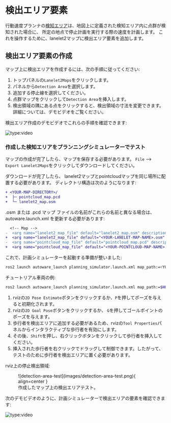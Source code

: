 # 検出エリア要素

行動速度プランナの[検知エリア](https://autowarefoundation.github.io/autoware.universe/main/planning/behavior_velocity_detection_area_module/)は、地図上に定義された検知エリア内に点群が検知された場合に、
所定の地点で停止計画を実行する際の速度を計画します。
これを操作するために、lanelet2マップに検出エリア要素を追加します。

## 検出エリア要素の作成

マップ上に検出エリアを作成するには、次の手順に従ってください:

1. トップパネルの`Lanelet2Maps`をクリックします。
2. パネルから`Detection Area`を選択します。
3. 追加する停止線を選択してください。
4. 点群マップをクリックして`Detection Area`を挿入します。
5. 検出領域の隅にある点をクリックすると、検出領域の寸法を変更できます。詳細については、デモビデオをご覧ください。

検出エリア作成のデモビデオでこれらの手順を確認できます:

![type:video](https://youtube.com/embed/RUJvXok-ncQ)

### 作成した検知エリアをプランニングシミュレーターでテスト

マップの作成が完了したら、マップを保存する必要があります。
`File` --> `Export Lanelet2Maps`をクリックしてダウンロードしてください。

ダウンロードが完了したら、
lanelet2マップとpointcloudマップを同じ場所に配置する必要があります。
ディレクトリ構造は次のようになります:

```diff
+ <YOUR-MAP-DIRECTORY>/
+  ├─ pointcloud_map.pcd
+  └─ lanelet2_map.osm
```

.osm または .pcd マップ ファイルの名前がこれらの名前と異なる場合は、
autoware.launch.xml を更新する必要があります:

```diff
  <!-- Map -->
-  <arg name="lanelet2_map_file" default="lanelet2_map.osm" description="lanelet2 map file name"/>
+  <arg name="lanelet2_map_file" default="<YOUR-LANELET-MAP-NAME>.osm" description="lanelet2 map file name"/>
-  <arg name="pointcloud_map_file" default="pointcloud_map.pcd" description="pointcloud map file name"/>
+  <arg name="pointcloud_map_file" default="<YOUR-POINTCLOUD-MAP-NAME>.pcd" description="pointcloud map file name"/>
```

これで、計画シミュレーターを起動する準備が整いました:

```bash
ros2 launch autoware_launch planning_simulator.launch.xml map_path:=<YOUR-MAP-FOLDER-DIR> vehicle_model:=<YOUR-VEHICLE-MODEL> sensor_model:=<YOUR-SENSOR-KIT>
```

チュートリアル車両の例:

```bash
ros2 launch autoware_launch planning_simulator.launch.xml map_path:=$HOME/Files/autoware_map/tutorial_map/ vehicle_model:=tutorial_vehicle sensor_model:=tutorial_vehicle_sensor_kit vehicle_id:=tutorial_vehicle
```

1. rvizの`2D Pose Estimate`ボタンをクリックするか、`P`を押してポーズを与えると初期化されます。
2. rvizの`2D Goal Pose`ボタンをクリックするか、 `G`を押してゴールポイントのポーズを与えます。
3. 歩行者を検出エリアに追加する必要があるため、rvizの`Tool Properties`パネルからインタラクティブな歩行者を有効にします。
4. その後、`Shift`を押し、右クリックボタンをクリックして歩行者を挿入してください。
5. 挿入された歩行者を右クリックでドラッグして制御できます。したがって、テストのために歩行者を検出エリアに置く必要があります。

rviz上の停止検出領域:

<figure markdown>
  ![detection-area-test](images/detection-area-test.png){ align=center }
  <figcaption>
    作成したマップ上の検出エリアテスト。
  </figcaption>
</figure>

次のデモビデオのように、計画シミュレーターで検出エリアの要素を確認できます:

![type:video](https://youtube.com/embed/zjfPnRIz8Xk)
